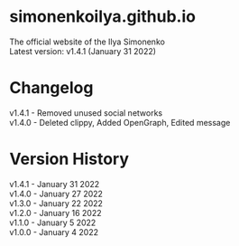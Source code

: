 # simonenkoilya.github.io
The official website of the Ilya Simonenko  
Latest version: v1.4.1 (January 31 2022)  

# Changelog
v1.4.1 - Removed unused social networks  
v1.4.0 - Deleted clippy, Added OpenGraph, Edited message  

# Version History
v1.4.1 - January 31 2022  
v1.4.0 - January 27 2022  
v1.3.0 - January 22 2022  
v1.2.0 - January 16 2022  
v1.1.0 - January 5 2022  
v1.0.0 - January 4 2022  
